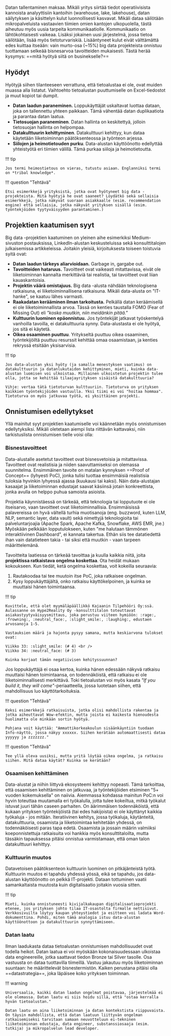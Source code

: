 Datan tallentaminen maksaa. Mikäli yritys siirtää tiedot operatiivisista kannoista analyyttisiin kantoihin (warehouse, lake, lakehouse), datan säilytyksen ja käsittelyn kulut luonnollisesti kasvavat. Mikäli dataa säilötään mikropalveluista vastaavien tiimien omien kantojen ulkopuolella, tästä aiheutuu myös uusia tarpeita kommunikaatiolle. Kommunikaatio on lähtökohtaisesti vaikeaa. Lisäksi jokainen uusi järjestelmä, jossa tietoa säilötään, lisää myös tietoturvariskiä. Lisääntyneet kulut eivät välttämättä edes kuittaa itseään: vain murto-osa (~15%) big data projekteista onnistuu tuottamaan selkeää bisnesarvoa tavoitteiden mukaisesti. Tästä herää kysymys: ==mitä hyötyä siitä on businekselle?==

## Hyödyt

Hyötyjä siihen tilanteeseen verrattuna, että tietoalustaa ei ole, ovat muiden muassa alla listatut. Vaihtoehto tietoalustan puuttumiselle on Excel-tiedostot ja muut kopiot tai dumpit.

* **Datan laadun paraneminen.** Loppukäyttäjät uskaltavat luottaa dataan, joka on tallennettu yhteen paikkaan. Tämä vähentää datan duplikaatiota ja parantaa datan laatua.
* **Tietosuojan paraneminen**. Datan hallinta on keskitettyä, jolloin tietosuojan hallinta on helpompaa.
* **Datakulttuurin kehittyminen**. Datakulttuuri kehittyy, kun dataa käytetään liiketoiminnan päätöksenteossa ja työnteon arjessa.
* **Siilojen ja heimotietouden purku**. Data-alustan käyttöönotto edellyttää yhteistyötä eri tiimien välillä. Tämä purkaa siiloja ja heimotietoutta.

!!! tip

    Jos termi heimostietous on vieras, tutustu asiaan. Englanniksi termi on *tribal knowledge*.

!!! question "Tehtävä"

    Etsi esimerkkejä yrityksistä, jotka ovat hyötyneet big data -projekteista. Mitä hyötyjä he ovat saaneet? Löydätkö sekä sellaisia esimerkkejä, jotka näkyvät suoraan asiakkaalle (esim. recommendation engine) että sellaisia, jotka näkyvät yrityksen sisällä (esim. työntekjöiden tyytyväisyyden parantaminen.)

## Projektien kaatumisen syyt

Big data -projektien kaatuminen on yleinen aihe esimerkiksi Medium-sivuston postauksissa, LinkedIn-alustan keskusteluissa sekä konsulttitalojen julkaisemissa artikkeleissa. Joitakin yleisiä, kirjoituksesta toiseen toistuvia syitä ovat:

* **Datan laadun tärkeys aliarvioidaan.** Garbage in, gargabe out.
* **Tavoitteiden hataruus.** Tavoitteet ovat vaikeasti mitattavissa, eivät ole liiketoiminnan kannalta merkittäviä tai realistia, tai tavoitteet ovat liian kauaskantoisia.
* **Projektin väärä omistajuus.** Big data -alusta nähdään teknologisena ratkaisuna, ei liiketoiminnallisena ratkaisuna. Mikäli data-alusta on "IT-hanke", se kaatuu lähes varmasti.
* **Raakadatan kerääminen ilman tarkoitusta.** Pelkällä datan keräämisellä ei ole liiketoiminnallista arvoa. Tässä on kenties taustalla FOMO (Fear of Missing Out) eli *"koska muutkin, niin meidänkin pitää."*
* **Kulttuurin luominen epäonnistuu.** Jos työntekijät jatkavat työskentelyä vanhoilla tavoilla, ei datakulttuuria synny. Data-alustasta ei ole hyötyä, jos sitä ei käytetä.
* **Oikea osaaminen puuttuu**. Yritykseltä puuttuu oikea osaaminen, työntekijöiltä puuttuu resurssit kehittää omaa osaamistaan, ja kenties rekryssä etsitään yksisarvisia.

!!! tip

    Jos data-alustan yksi hyöty (ja samalla menestyksen vaatimus) on datakulttuurin ja datanlukutaidon kehittyminen, mieti, kuinka data-alustan luomisen voi ulkoistaa. Millainen ulkoistetun projektin tulee olla, jotta se kehittää tilaajayrityksen sisäistä datakulttuuria?

    Vihje: vertaa tätä tietoturvan kulttuuriin. Tietoturva on yrityksen kaikkien työntekijöiden vastuulla. Yksi tiimi ei voi "hoitaa hommaa". Tietoturva on myös jatkuvaa työtä, ei yksittäinen projekti.

## Onnistumisen edellytykset

Yllä mainitut syyt projektien kaatumiselle voi käännetään myös onnistumisen edellytyksiksi. Mikäli oletetaan aiempi lista riittävän kattavaksi, niin tarkistuslista onnistumisen tielle voisi olla:

### Bisnestavoitteet

Data-alustalle asetetut tavoitteet ovat bisnesvetoisia ja mitattavissa. Tavoitteet ovat realistisia ja niiden saavuttamiseksi on olemassa suunnitelma. Ensimmäinen tavoite on matalan kynnyksen ==Proof of Concept== (lyhyesti PoC), jonka tulisi tuottaa ensimmäisiä realistisia tuloksia hyvinkin lyhyessä ajassa (kuukausi tai kaksi). Näin data-alustajan kasaajat ja liiketoiminnan edustajat saavat käsiinsä jotain konkreettista, jonka avulla on helppo puhua samoista asioista.

Projektia käynnistäessä on tärkeää, että teknologia tai lopputuote ei ole itseisarvo, vaan tavoitteet ovat liiketoiminnallisia. Ensimmäisissä palavereissa on hyvä vältellä turhia muotisanoja (eng. buzzword, kuten LLM, NLP, semantic layer, data vault) sekä nimettyjä teknologioita tai palveluntarjoajia (Apache Spark, Apache Kafka, Snowflake, AWS EMR, jne.) Myöskään pelkkään lopputulokseen, kuten "me halutaan tämmönen interaktiivinen Dashboard", ei kannata takertua. Ethän siis tee datatiedettä ihan vain datatieteen takia - tai siksi että muutkin - vaan tarpeen määrittelemänä.

Tavoitteita laatiessa on tärkeää tavoittaa ja kuulla kaikkia niitä, joita **projektissa ratkaistava ongelma koskettaa**. Ota heidät mukaan kokoukseen. Kun tiedät, ketä ongelma koskettaa, voit kokeilla seuraavia:

1. Rautakoodaa tai tee muutoin itse PoC, joka ratkaisee ongelman.
2. Kysy loppukäyttäjältä, onko ratkaisu käyttökelpoinen, ja kuinka se muuttaisi hänen toimintaansa.

!!! tip

    Kuvittele, että olet myymäläpäällikkö Kajaanin Tilpehööri Oy:ssä. Aulassanne on Hype2Reality Oy -konsulttitalon toteuttavat asiakastyytyväisyysmittaus, joka perustuu viiteen hymiöön: :rage:, :frowning:, :neutral_face:, :slight_smile:, :laughing:, edustaen arvosanoja 1-5.

    Vastauksien määrä ja hajonta pysyy samana, mutta keskiarvona tulokset ovat:

    Viikko 33: :slight_smile: (# 4) <br /> 
    Viikko 34: :neutral_face: (# 3)

    Kuinka korjaat tämän negatiivisen kehityssuunnan?

Jos loppukäyttäjä ei osaa kertoa, kuinka hänen edessään näkyvä ratkaisu muuttaisi hänen toimintaansa, on todennäköistä, että ratkaisu ei ole liiketoiminnallisesti merkittävä. Toki tietoalustan voi myös kasata *"If you build it, they will come"*-periaatteella, jossa luotetaan siihen, että mahdollisuus luo käyttötarkoituksia.

!!! question "Tehtävä"

    Keksi esimerkkejä ratkaisuista, jotka olisi mahdollista rakentaa ja jotka aiheuttavat Wow-efektin, mutta joista ei kaikesta hienoudesta huolimatta ole minkään sortin hyötyä.

    Pohjana voit käyttää: "Ammattikorkeakoulun sisäänkäyntiin tuodaan Info-näyttö, jossa näkyy xxxxxx. Siihen kerätään automaattisesti dataa yyyyyy ja zzzzzzz."

!!! question "Tehtävä"

    Tee yllä oleva uusiksi, mutta yritä löytää oikea ongelma, ja ratkaisu siihen. Mitä dataa käytät? Kuinka se kerätään?

### Osaamisen kehittäminen

Data-alustat ja niihin liittyvä ekosysteemi kehittyy nopeasti. Tämä tarkoittaa, että osaamisen kehittäminen on jatkuvaa, ja työntekijöiden etsiminen "5+ vuoden kokemuksella" on naiivia. Aiemmassa kohdassa mainitun PoC:n voi hyvin toteuttaa muutamalla eri työkalulla, jotta tulee kokeiltua, mitkä työkalut istuvat juuri tähän caseen parhaiten. On äärimmäisen todennäköistä, että kukaan yrityksen työntekijöistä (tai edes hakijoista) ei ole käyttänyt kaikkia työkaluja - jos mitään. Iteratiivinen kehitys, jossa työkaluja, käytänteitä, datakulttuuria, osaamista ja liiketoimintaa kehitetään yhdessä, on todennäköisesti paras tapa edetä. Osaamista ja jossain määrin valmiiksi koeponnistettuja ratkaisuita voi hankkia myös konsulttitaloilta, mutta tässäkin tapauksessa pitäisi onnistua varmistamaan, että oman talon datakulttuuri kehittyy.

### Kulttuurin muutos

Datavetoisen päätöksenteon kulttuurin luominen on pitkäjänteistä työtä. Kulttuurin muutos ei tapahdu yhdessä yössä, eikä se tapahdu, jos data-alustan käyttöönotto on pelkkä IT-projekti. Dataan tottuminen vaatii samankaltaista muutosta kuin digitalisaatio joitakin vuosia sitten.

!!! tip

    Mieti, kuinka onnistuneesti kivijalkakaupan digitalisaatioprojekti etenee, jos yrityksen johto tilaa IT-osastolta firmalle nettisivut. Verkkosivuilta löytyy kaupan yhteystiedot ja esitteen voi ladata Word-dokumenttina. Pohdi, miten tämä analogia istuu data-alustan käyttöönottoon ja datakulttuurin synnyttämiseen.

### Datan laatu

Ilman laadukasta dataa tietoalustan onnistumisen mahdollisuudet ovat todella heikot. Datan laatua ei voi myöskään kokonaisuudessaan ulkoistaa data engineereille, jotka saattavat tiedon Bronze tai Silver tasolle. Osa vastuusta on dataa tuottavilla tiimeillä. Vastuu jakautuu myös liiketoiminnan suuntaan: he määrittelevät bisnestermistön. Kaiken perustana pitäisi olla ==datastrategia==, joka läpäisee koko yrityksen toiminnan.

!!! warning

    Universaalia, kaikki datan laadun ongelmat poistavaa, järjestelmää ei ole olemassa. Datan laatu ei siis hoidu sillä, että "ostaa kerralla hyvän tietoalustan."
    
    Datan laatu on aina liiketoiminnan ja datan kontekstista riippuvaista. On täysin mahdollista, että datan laatuun liittyvän ongelman ratkaisemiseksi tarvitaan samaan neuvotteluun ei-tekninen liiketoiminnan edustaja, data engineer, substanssiosaaja (esim. tutkija) ja mikropalvelun lead developer.
